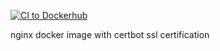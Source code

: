 [![CI to Dockerhub](https://github.com/dmitriyVasilievich1986/certbot/actions/workflows/docker_build.yml/badge.svg)](https://github.com/dmitriyVasilievich1986/certbot/actions/workflows/docker_build.yml)

nginx docker image with certbot ssl certification

